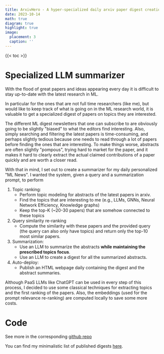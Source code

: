 ```yaml
---
title: ArxivHero - A hyper-specialized daily arxiv paper digest creation.
date: 2023-10-14
math: true
diagram: true
highlight: true
image:
  placement: 3
  caption: ''
---
```



{{< toc >}} 

# Specialized LLM summarizer

With the flood of great papers and ideas appearing every day it is difficult to stay up-to-date with the latest research in ML.

In particular for the ones that are not full time researchers (like me), but would like to keep track of what is going on in the ML research world, it is valuable to get a specialized digest of papers on topics they are interested.

The different ML digest newsletters that one can subscribe to are obviously going to be slightly "biased" to what the editors find interesting. Also, simply searching 
and filtering the latest papers is time-consuming, and perhaps slightly tedious because one needs to read through a lot of papers before finding the ones that are interesting. To make things worse, abstracts are often slightly "pompous", trying hard to market for the paper, and it makes it hard to clearly extract the actual claimed contributions of a paper quickly and are worth a closer read. 

With that in mind, I set out to create a summarizer for my daily personalized "ML News". I wanted the system, given a query and a summarization prompt, to perform
1. Topic ranking:
   * Perform topic modeling for abstracts of the latest papers in arxiv. 
   * Find the topics that are interesting to me (e.g., LLMs, GNNs, Neural Network Efficiency, Knowledge graphs)
   * Keep the top-K (~20-30 papers) that are somehow connected to these topics
2. Query similarity re-ranking 
   * Compute the similarity with these papers and the provided query (the query can also only have topics) and return only the top-10 most similar papers.
3. Summarization:
   * Use an LLM to summarize the abstracts **while maintaining the prescribed topics focus**.
   * Use an LLM to create a digest for all the summarized abstracts.
4. Auto-deploy:
   * Publish an HTML webpage daily containing the digest and the abstract summaries.

Although PaaS LLMs like ChatGPT can be used in every step of this process, I decided to use some classical techniques for extracting topics and the first ranking of the papers. 
Also, the embeddings (used for the prompt relevance re-ranking) are computed locally to save some more costs.

# Code
See more in the corresponding [github repo](https://github.com/mylonasc/arxiv_llm_assistant)

You can find my minimalistic list of published digests [here](https://mylonasc.github.io/arxiv_llm_assistant/).
